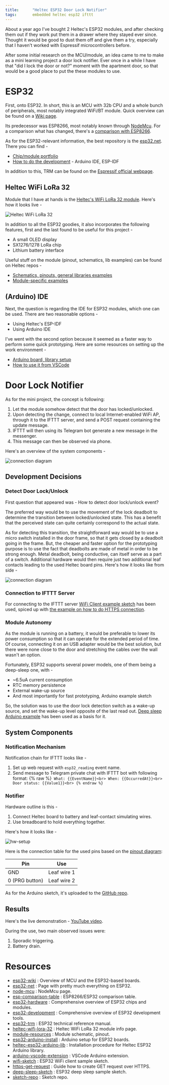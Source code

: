 ```yaml
---
title:      "Heltec ESP32 Door Lock Notifier"
tags:       embedded heltec esp32 ifttt
---
```


About a year ago I've bought 2 Heltec's ESP32 modules, and after
checking them out if they work put them in a drawer where they stayed
ever since. Thought it would be good to dust them off and give them a
try, especially that I haven't worked with Espressif microcontrollers
before.

After some initial research on the MCU/module, an idea came to me to
make as a mini learning project a door lock notifier. Ever once in a
while I have that "did I lock the door or not?" moment with the
apartment door, so that would be a good place to put the these modules
to use.

# ESP32

First, onto ESP32. In short, this is an MCU with 32b CPU and a whole
bunch of peripherals, most notably integrated WiFi/BT module. Quick
overview can be found on a [Wiki page][esp32-wiki].

Its predecessor was ESP8266, most notably known through
[NodeMcu][node-mcu]. For a comparison what has changed, there's a
[comparison with ESP8266][esp-comparison-table].

As for the ESP32-relevant information, the best repository is the
[esp32.net][esp32-net]. There you can find -

*   [Chip/module portfolio][esp32-hardware]
*   [How to do the development][esp32-development] - Arduino IDE,
    ESP-IDF

In addition to this, TRM can be found on the [Espressif official
webpage][esp32-trm].

## Heltec WiFi LoRa 32

Module that I have at hands is the [Heltec's WiFi LoRa 32
module][heltec-wifi-lora-32]. Here's how it looks live -

![Heltec WiFi LoRa 32](/assets/posts/guides/2019-08-11-heltec-esp32-door-lock-notifier/heltec-wifi-lora-32.jpg)

In addition to all the ESP32 goodies, it also incorporates the following
features, first and the last found to be useful for this project -

*   A small OLED display
*   SX1276/1278 LoRa chip
*   Lithium battery interface

Useful stuff on the module (pinout, schematics, lib examples) can be
found on Heltec repos -

*   [Schematics, pinouts, general libraries examples][module-resources]
*   [Module-specific examples][heltec-esp32-arduino-lib]

## (Arduino) IDE

Next, the question is regarding the IDE for ESP32 modules, which one can
be used. There are two reasonable options -

*   Using Heltec's ESP-IDF
*   Using Arduino IDE

I've went with the second option because it seemed as a faster way to
perform some quick prototyping. Here are some resources on setting up
the work environment -

*   [Arduino board, library setup][heltec-esp32-arduino-lib]
*   [How to use it from VSCode][arduino-vscode-extension]

# Door Lock Notifier

As for the mini project, the concept is following:

1.  Let the module somehow detect that the door has locked/unlocked.
2.  Upon detecting the change, connect to local Internet-enabled WiFi
    AP, through it to the IFTTT server, and send a POST request
    containing the update message.
3.  IFTTT will then using its Telegram bot generate a new message in the
    messenger.
4.  This message can then be observed via phone.

Here's an overview of the system components -

![connection diagram](/assets/posts/guides/2019-08-11-heltec-esp32-door-lock-notifier/connection-diagram.png)

## Development Decisions

### Detect Door Lock/Unlock

First question that appeared was - How to detect door lock/unlock event?

The preferred way would be to use the movement of the lock deadbolt to
determine the transition between locked/unlocked state. This has a
benefit that the perceived state can quite certainly correspond to the
actual state.

As for detecting this transition, the straightforward way would be to
use a micro switch installed in the door frame, so that it gets closed
by a deadbolt going in the frame. But, the cheaper and faster option for
the prototyping purpose is to use the fact that deadbolts are made of
metal in order to be strong enough. Metal deadbolt, being conductive,
can itself serve as a part of a switch. Additional hardware would then
require just two additional leaf contacts leading to the used Heltec
board pins. Here's how it looks like from side -

![connection diagram](/assets/posts/guides/2019-08-11-heltec-esp32-door-lock-notifier/deadbolt-sketch.jpg)

### Connection to IFTTT Server

For connecting to the IFTTT server [WiFi Client example
sketch][wifi-sketch] has been used, spiced up with [the example on how
to do HTTPS connection][https-get-request].

### Module Autonomy

As the module is running on a battery, it would be preferable to lower
its power consumption so that it can operate for the extended period of
time. Of course, connecting it on an USB adapter would be the best
solution, but there were none close to the door and stretching the
cables over the wall wasn't an option.

Fortunately, ESP32 supports several power models, one of them being a
deep-sleep one, with -

*   ~6.5uA current consumption
*   RTC memory persistence
*   External wake-up source
*   And most importantly for fast prototyping, Arduino example sketch

So, the solution was to use the door lock detection switch as a wake-up
source, and set the wake-up level opposite of the last read out. [Deep
sleep Arduino example][deep-sleep-sketch] has been used as a basis for
it.

## System Components

### Notification Mechanism

Notification chain for IFTTT looks like -

1.  Set up web request with `esp32_reading` event name.
2.  Send message to Telegram private chat with IFTTT bot with following
    format:
    {% raw %}```
    What: {{EventName}}<br>
    When: {{OccurredAt}}<br>
    Door status: {{Value1}}<br>
    {% endraw %}```


### Notifier

Hardware outline is this -

1.  Connect Heltec board to battery and leaf-contact simulating wires.
2.  Use breadboard to hold everything together.

Here's how it looks like -

![hw-setup](/assets/posts/guides/2019-08-11-heltec-esp32-door-lock-notifier/hw-setup.jpg)

Here is the connection table for the used pins based on the [pinout
diagram][module-resources]:

|Pin            |Use
|---            |---
|GND            |Leaf wire 1
|0 (PRG button) |Leaf wire 2

As for the Arduino sketch, it's uploaded to the [GitHub
repo][sketch-repo].

## Results

Here's the live demonstration - [YouTube
video](https://www.youtube.com/watch?v=mfEv6WS8OTA).

During the use, two main observed issues were:

1.  Sporadic triggering.
2.  Battery drain.

# Resources

*   [esp32-wiki] : Overview of MCU and the ESP32-based boards.
*   [esp32-net] : Page with pretty much everything on ESP32.
*   [node-mcu] : NodeMcu page.
*   [esp-comparison-table] : ESP8266/ESP32 comparison table.
*   [esp32-hardware] : Comprehensive overview of ESP32 chips and
    modules.
*   [esp32-development] : Comprehensive overview of ESP32 development
    tools.
*   [esp32-trm] : ESP32 technical reference manual.
*   [heltec-wifi-lora-32] : Heltec WiFi LoRa 32 module info page.
*   [module-resources] : Module schematic, pinout.
*   [esp32-arduino-install] : Arduino setup for ESP32 boards.
*   [heltec-esp32-arduino-lib] : Installation procedure for Heltec ESP32
    Arduino library.
*   [arduino-vscode-extension] : VSCode Arduino extension.
*   [wifi-sketch] : ESP32 WiFi client sample sketch.
*   [https-get-request] : Guide how to create GET request over HTTPS.
*   [deep-sleep-sketch] : ESP32 deep sleep sample sketch.
*   [sketch-repo] : Sketch repo.

[esp32-wiki]: <https://en.wikipedia.org/wiki/ESP32>
[esp32-net]: <http://esp32.net/>
[node-mcu]: <https://www.nodemcu.com/index_en.html>
[esp-comparison-table]: <https://www.cnx-software.com/2016/03/25/esp8266-and-esp32-differences-in-one-single-table/>
[esp32-hardware]: <http://esp32.net/#Hardware>
[esp32-development]: <http://esp32.net/#Development>
[esp32-trm]: <https://www.espressif.com/sites/default/files/documentation/esp32_technical_reference_manual_en.pdf>
[heltec-wifi-lora-32]: <https://heltec.org/project/wifi-lora-32/>
[module-resources]: <https://github.com/Heltec-Aaron-Lee/WiFi_Kit_series>
[esp32-arduino-install]: <https://github.com/espressif/arduino-esp32/blob/master/docs/arduino-ide/boards_manager.md>
[heltec-esp32-arduino-lib]: <https://github.com/HelTecAutomation/Heltec_ESP32>
[arduino-vscode-extension]: <https://marketplace.visualstudio.com/items?itemName=vsciot-vscode.vscode-arduino>
[wifi-sketch]: <https://github.com/espressif/arduino-esp32/tree/master/libraries/WiFi/examples/WiFiClient>
[https-get-request]: <https://techtutorialsx.com/2017/11/18/esp32-arduino-https-get-request/>
[deep-sleep-sketch]: <https://github.com/espressif/arduino-esp32/tree/master/libraries/ESP32/examples/DeepSleep/ExternalWakeUp>
[sketch-repo]: <https://github.com/kibihrchak/door-lock-notifier>
